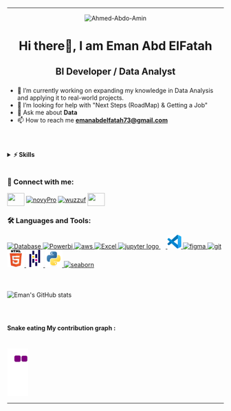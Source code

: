 ---
<p align="center" style='margin:15px'><img src="https://komarev.com/ghpvc/?username=emanabdelfatah173&label=Profile%20views&color=0e75b6&style=flat" alt="Ahmed-Abdo-Amin" width='160'/> </p>


<h1 align="center">Hi there👋, I am Eman Abd ElFatah</h1>
<h2 align="center"> BI Developer / Data Analyst</h2>


###

###
- 🔭 I’m currently working on expanding my knowledge in Data Analysis and applying it to real-world projects.<br>
- 🤔 I’m looking for help with "Next Steps (RoadMap) & Getting a Job"
- 💬 Ask me about **Data**
- 📫 How to reach me **emanabdelfatah73@gmail.com**

###
#
<br>
<div>
<details>
  <summary><b>⚡ Skills</b></summary>

### DATA ANALYSIS
Data Processing:
 - Advanced Excel (Pivot tables, Power Query, Visualization)
 - Python (NumPy, Pandas), Jupyter Notebook
 - Microsoft SQL Server

Visualization:
 - Power BI (DAX, Data Modelling)
 - Tableau
 - Matplotlib and Seaborn.

#
  
### DATA ENGINEERING:
 - Data Modeling
 - Databases
 - Data Warehouses
 - ETL tools (SSIS, SSAS, SSRS)
 - Big Data
   
#
  
### Machine Learning (Beginner):
 - Supervised
 - Unsupervised

#

### Soft Skills:
- Analytical skills
- Attention to Detail
- Detail-Oriented
- Problem-Solving
- Decision Making
- Presentation Skills
- Communication skills
- Presentation skills
- Teamwork
-  Leadership

</details>
</div>

#

###
<h3 align="left">🔗 Connect with me:</h3>

<div align="left">
  <p align="left"> 
  <a href="https://www.linkedin.com/in/eman-abd-elfatah-518a18102/" target="blank"><img align="center" src="https://raw.githubusercontent.com/rahuldkjain/github-profile-readme-generator/master/src/images/icons/Social/linked-in-alt.svg"  height="30" width="40" /></a>
  <a href="https://www.novypro.com/profile_projects/emanabdelfatah" target="blank"><img align="center" src="./Images_pre/novyPro-icon.png" alt="novyPro" height="50"/></a> 
  <a href="https://wuzzuf.net/me/Eman-AbdElFatahAhmed-eed0b37a80?utm_medium=other&utm_source=referral" target="blank"><img align="center" src="./Images_pre/wuzzuf-log.png" alt="wuzzuf" height="30" width="40" /></a>
  <a href="https://www.hackerrank.com/profile/Emanabdelfatah91" target="blank"><img align="center" src="https://raw.githubusercontent.com/rahuldkjain/github-profile-readme-generator/master/src/images/icons/Social/hackerrank.svg" alt="" height="30" width="40" /></a>
  </p>
</div>

###

<h3 align="left">🛠️ Languages and Tools:</h3>

<div align="left">
  <p align="left">
  <a href="" target="_blank" rel="noreferrer"> <img src="https://icon-library.com/images/relational-database-icon/relational-database-icon-21.jpg" alt="Database" width="50" height="40"/> </a>
  <a href="https://powerbi.microsoft.com/en-us/desktop/" target="_blank" rel="noreferrer"> <img src="https://www.nuget.org/profiles/powerbi/avatar?imageSize=512" alt="Powerbi" width="40" height="40"/> </a>
  <a href="https://www.tableau.com/" target="_blank" rel="noreferrer"> <img src="https://cdnl.tblsft.com/sites/default/files/pages/tableau_cmyk_2015.png" alt="aws" width="120" height="40"/> </a>
  <a href="" target="_blank" rel="noreferrer"> <img src="https://i.pinimg.com/originals/13/88/5f/13885f590c6070c7f106b0f19a17ab9b.png" alt="Excel" width="40" height="40"/> </a>
  <a href="" target="_blank" rel="noreferrer"> <img src="https://cdn.simpleicons.org/jupyter/F37626" height="30" alt="jupyter logo"  /> <img width="12" /> </a>
  <a href="" target="_blank" rel="noreferrer"> <img height="32" width="32" src="https://raw.githubusercontent.com/github/explore/80688e429a7d4ef2fca1e82350fe8e3517d3494d/topics/visual-studio-code/visual-studio-code.png" /> </a>
  <a href="https://www.figma.com/" target="_blank" rel="noreferrer"> <img src="https://www.vectorlogo.zone/logos/figma/figma-icon.svg" alt="figma" width="40" height="40"/> </a> 
  <a href="https://git-scm.com/" target="_blank" rel="noreferrer"> <img src="https://www.vectorlogo.zone/logos/git-scm/git-scm-icon.svg" alt="git" width="40" height="40"/> </a> 
  <a href="https://www.w3.org/html/" target="_blank" rel="noreferrer"> <img src="https://raw.githubusercontent.com/devicons/devicon/master/icons/html5/html5-original-wordmark.svg" alt="html5" width="40" height="40"/> </a> 
  <a href="https://pandas.pydata.org/" target="_blank" rel="noreferrer"> <img src="https://raw.githubusercontent.com/devicons/devicon/2ae2a900d2f041da66e950e4d48052658d850630/icons/pandas/pandas-original.svg" alt="pandas" width="40" height="40"/> </a> 
  <a href="https://www.python.org" target="_blank" rel="noreferrer"> <img src="https://raw.githubusercontent.com/devicons/devicon/master/icons/python/python-original.svg" alt="python" width="40" height="40"/> </a>
  <a href="https://seaborn.pydata.org/" target="_blank" rel="noreferrer"> <img src="https://seaborn.pydata.org/_images/logo-mark-lightbg.svg" alt="seaborn" width="40" height="40"/> </a> 
  </p> 

</div>

<br>

###
![Eman's GitHub stats](https://github-readme-stats.vercel.app/api?username=emanabdelfatah173&show_icons=true&theme=dark&locale=en&layout=compact)

###

<br>

#### Snake eating My contribution graph :

#


![snake gif](https://github.com/emanabdelfatah173/emanabdelfatah173/blob/output/github-contribution-grid-snake.gif)


<hr/>
